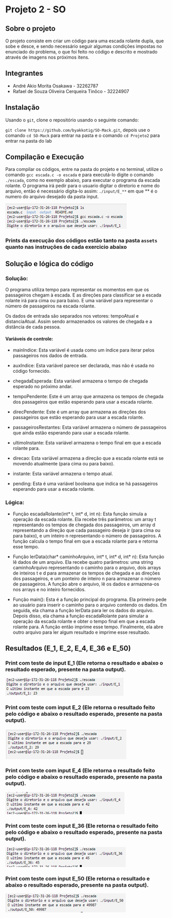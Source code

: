 # Projeto 2 - SO

## Sobre o projeto

O projeto consiste em criar um código para uma escada rolante dupla, que sobe e desce, e sendo necessário seguir algumas condições impostas no enunciado do problema, o que foi feito no código e descrito e mostrado através de imagens nos próximos itens. 

## Integrantes

- André Akio Morita Osakawa - 32262787
- Rafael de Souza Oliveira Cerqueira Tinôco - 32224907

## Instalação

Usando o `git`, clone o repositório usando o seguinte comando:

`git clone https://github.com/byakkotig/SO-Mack.git`, depois use o comando `cd SO-Mack` para entrar na pasta e o comando `cd Projeto2` para entrar na pasta do lab

## Compilação e Execução

Para compilar os códigos, entre na pasta do projeto e no terminal, utilize o comando `gcc escada.c -o escada` e para executá-lo digite o comando `./escada`, como no exemplo abaixo, para executar o programa da escada rolante. O programa irá pedir para o usuario digitar o diretorio e nome do arquivo, então é necessário digita-lo assim: `./input/E_**` em que ** é o numero do arquivo desejado da pasta input.

![alt](/Projeto2/assets/compilacao.png)


### Prints da execução dos códigos estão tanto na pasta `assets` quanto nas instruções de cada exercicio abaixo

## Solução e lógica do código

### Solução: 
O programa utiliza tempo para representar os momentos em que os passageiros chegam à escada. E as direções para classificar se a escada rolante irá para cima ou para baixo. E uma variável para representar o número de passageiros na escada rolante.

Os dados de entrada são separados nos vetores: tempoAtual e distanciaAtual. Assim sendo armazenados os valores de chegada e a distância de cada pessoa.


#### Variáveis de controle:

- mainIndice: Esta variável é usada como um índice para iterar pelos passageiros nos dados de entrada.

- auxIndice: Esta variável parece ser declarada, mas não é usada no código fornecido.

- chegadaEsperada: Esta variável armazena o tempo de chegada esperado no próximo andar.

- tempoPendente: Este é um array que armazena os tempos de chegada dos passageiros que estão esperando para usar a escada rolante.

- direcPendente: Este é um array que armazena as direções dos passageiros que estão esperando para usar a escada rolante.

- passageirosRestantes: Esta variável armazena o número de passageiros que ainda estão esperando para usar a escada rolante.

- ultimoInstante: Esta variável armazena o tempo final em que a escada rolante para.

- direcao: Esta variável armazena a direção que a escada rolante está se movendo atualmente (para cima ou para baixo).

- instante: Esta variável armazena o tempo atual.

- pending: Esta é uma variável booleana que indica se há passageiros esperando para usar a escada rolante.

### Lógica: 

- Função escadaRolante(int* t, int* d, int n): Esta função simula a operação da escada rolante. Ela recebe três parâmetros: um array t representando os tempos de chegada dos passageiros, um array d representando a direção que cada passageiro deseja ir (para cima ou para baixo), e um inteiro n representando o número de passageiros. A função calcula o tempo final em que a escada rolante para e retorna esse tempo.

- Função lerData(char* caminhoArquivo, int* t, int* d, int* n): Esta função lê dados de um arquivo. Ela recebe quatro parâmetros: uma string caminhoArquivo representando o caminho para o arquivo, dois arrays de inteiros t e d para armazenar os tempos de chegada e as direções dos passageiros, e um ponteiro de inteiro n para armazenar o número de passageiros. A função abre o arquivo, lê os dados e armazena-os nos arrays e no inteiro fornecidos.

- Função main(): Esta é a função principal do programa. Ela primeiro pede ao usuário para inserir o caminho para o arquivo contendo os dados. Em seguida, ela chama a função lerData para ler os dados do arquivo. Depois disso, ela chama a função escadaRolante para simular a operação da escada rolante e obter o tempo final em que a escada rolante para. A função então imprime esse tempo. Finalmente, ela abre outro arquivo para ler algum resultado e imprime esse resultado.





## Resultados (E_1, E_2, E_4, E_36 e E_50)

### Print com teste de input E_1 (Ele retorna o resultado e abaixo o resultado esperado, presente na pasta output).

![alt](/Projeto2/assets/E_1.png)

### Print com teste com input E_2 (Ele retorna o resultado feito pelo código e abaixo o resultado esperado, presente na pasta output).

![alt](/Projeto2/assets/E_2.png)

### Print com teste com input E_4 (Ele retorna o resultado feito pelo código e abaixo o resultado esperado, presente na pasta output).

![alt](/Projeto2/assets/E_4.png)

### Print com teste com input E_36 (Ele retorna o resultado feito pelo código e abaixo o resultado esperado, presente na pasta output).

![alt](/Projeto2/assets/E_36.png)

### Print com teste com input E_50 (Ele retorna o resultado e abaixo o resultado esperado, presente na pasta output).

![alt](/Projeto2/assets/E_50.png)
